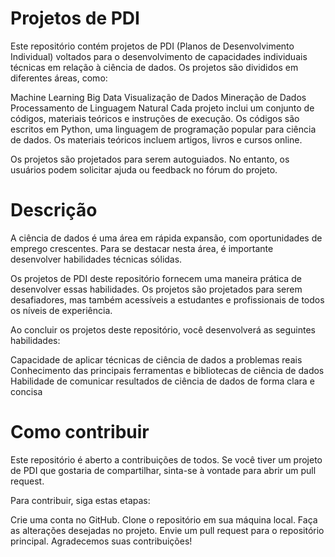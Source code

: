 # Projetos de PDI

Este repositório contém projetos de PDI (Planos de Desenvolvimento Individual) voltados para o desenvolvimento de capacidades individuais técnicas em relação à ciência de dados. Os projetos são divididos em diferentes áreas, como:

Machine Learning
Big Data
Visualização de Dados
Mineração de Dados
Processamento de Linguagem Natural
Cada projeto inclui um conjunto de códigos, materiais teóricos e instruções de execução. Os códigos são escritos em Python, uma linguagem de programação popular para ciência de dados. Os materiais teóricos incluem artigos, livros e cursos online.

Os projetos são projetados para serem autoguiados. No entanto, os usuários podem solicitar ajuda ou feedback no fórum do projeto.

# Descrição

A ciência de dados é uma área em rápida expansão, com oportunidades de emprego crescentes. Para se destacar nesta área, é importante desenvolver habilidades técnicas sólidas.

Os projetos de PDI deste repositório fornecem uma maneira prática de desenvolver essas habilidades. Os projetos são projetados para serem desafiadores, mas também acessíveis a estudantes e profissionais de todos os níveis de experiência.

Ao concluir os projetos deste repositório, você desenvolverá as seguintes habilidades:

Capacidade de aplicar técnicas de ciência de dados a problemas reais
Conhecimento das principais ferramentas e bibliotecas de ciência de dados
Habilidade de comunicar resultados de ciência de dados de forma clara e concisa
# Como contribuir

Este repositório é aberto a contribuições de todos. Se você tiver um projeto de PDI que gostaria de compartilhar, sinta-se à vontade para abrir um pull request.

Para contribuir, siga estas etapas:

Crie uma conta no GitHub.
Clone o repositório em sua máquina local.
Faça as alterações desejadas no projeto.
Envie um pull request para o repositório principal.
Agradecemos suas contribuições!
